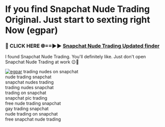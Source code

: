 # If you find Snapchat Nude Trading Original. Just start to sexting right Now (egpar)

<h3>🔴 CLICK HERE 🌐==►► <a href="https://tinyurl.com/mtbk5fxa" rel="nofollow">Snapchat Nude Trading Updated finder</a></h3>

I found Snapchat Nude Trading. You'll definitely like. Just don't open Snapchat Nude Trading at work 😉💬

[![egpar](https://i.imgur.com/Q8WKrnY.jpeg)](https://tinyurl.com/mtbk5fxa)
trading nudes on snapchat<br>
nude trading snapchat<br>
snapchat nudes trading<br>
trading nudes snapchat<br>
trading on snapchat<br>
snapchat pic trading<br>
free nude trading snapchat<br>
gay trading snapchat<br>
nude trading on snapchat<br>
free snapchat nude trading